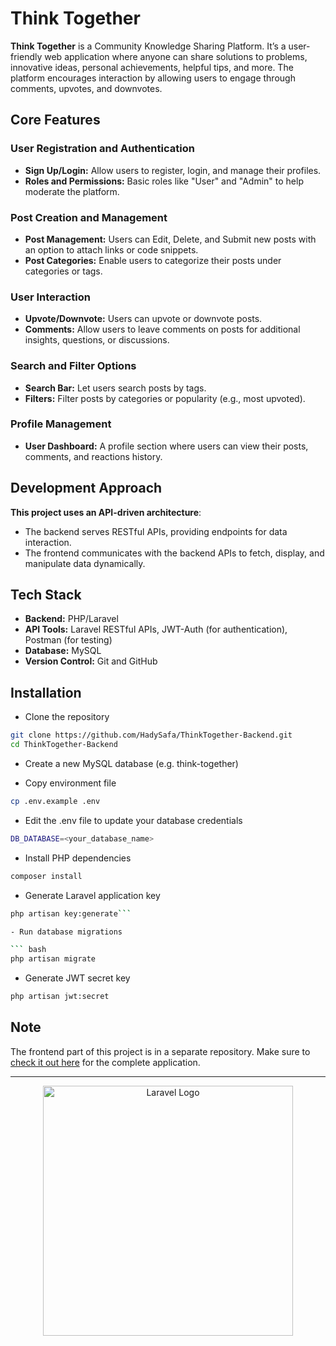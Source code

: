 # Think Together

**Think Together** is a Community Knowledge Sharing Platform. It’s a user-friendly web application where anyone can share solutions to problems, innovative ideas, personal achievements, helpful tips, and more. The platform encourages interaction by allowing users to engage through comments, upvotes, and downvotes.


## Core Features

### User Registration and Authentication

- **Sign Up/Login:** Allow users to register, login, and manage their profiles.  
- **Roles and Permissions:** Basic roles like "User" and "Admin" to help moderate the platform.

### Post Creation and Management

- **Post Management:** Users can Edit, Delete, and Submit new posts with an option to attach links or code snippets.  
- **Post Categories:** Enable users to categorize their posts under categories or tags.

### User Interaction

- **Upvote/Downvote:** Users can upvote or downvote posts.  
- **Comments:** Allow users to leave comments on posts for additional insights, questions, or discussions.

### Search and Filter Options

- **Search Bar:** Let users search posts by tags.  
- **Filters:** Filter posts by categories or popularity (e.g., most upvoted).

### Profile Management

- **User Dashboard:** A profile section where users can view their posts, comments, and reactions history.



## Development Approach

**This project uses an API-driven architecture**:

- The backend serves RESTful APIs, providing endpoints for data interaction.  
- The frontend communicates with the backend APIs to fetch, display, and manipulate data dynamically.

## Tech Stack

- **Backend:** PHP/Laravel  
- **API Tools:** Laravel RESTful APIs, JWT-Auth (for authentication), Postman (for testing)  
- **Database:** MySQL  
- **Version Control:** Git and GitHub

## Installation

- Clone the repository

```bash
git clone https://github.com/HadySafa/ThinkTogether-Backend.git
cd ThinkTogether-Backend
```

- Create a new MySQL database (e.g. think-together)

- Copy environment file

``` bash 
cp .env.example .env
```

- Edit the .env file to update your database credentials

``` bash
DB_DATABASE=<your_database_name>
```


- Install PHP dependencies
``` bash
composer install
```

- Generate Laravel application key

``` bash
php artisan key:generate```

- Run database migrations

``` bash
php artisan migrate
```


- Generate JWT secret key

``` bash
php artisan jwt:secret
```


## Note

The frontend part of this project is in a separate repository. Make sure to [check it out here](https://github.com/HadySafa/ThinkTogether-Frontend) for the complete application.

---

<p align="center"><a href="https://laravel.com" target="_blank"><img src="https://raw.githubusercontent.com/laravel/art/master/logo-lockup/5%20SVG/2%20CMYK/1%20Full%20Color/laravel-logolockup-cmyk-red.svg" width="400" alt="Laravel Logo"></a></p>



